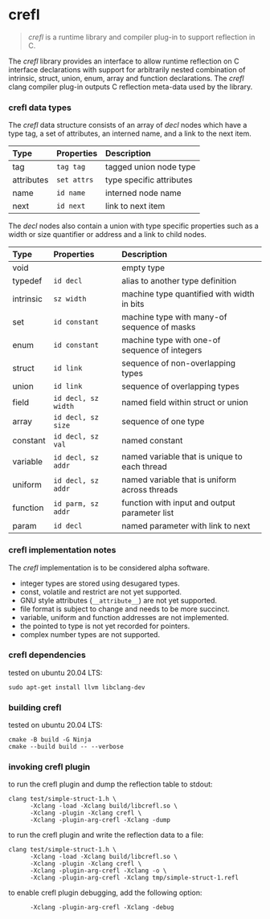 # crefl

> _crefl_ is a runtime library and compiler plug-in to support reflection in C.

The _crefl_ library provides an interface to allow runtime reflection on C
interface declarations with support for arbitrarily nested combination of
intrinsic, struct, union, enum, array and function declarations. The _crefl_
clang compiler plug-in outputs C reflection meta-data used by the library.

### crefl data types

The _crefl_ data structure consists of an array of _decl_ nodes which have a
type tag, a set of attributes, an interned name, and a link to the next item.

| Type       | Properties         | Description                                    |
| :--------- | :----------------- | :--------------------------------------------- |
| tag        | `tag tag`          | tagged union node type                         |
| attributes | `set attrs`        | type specific attributes                       |
| name       | `id name`          | interned node name                             |
| next       | `id next`          | link to next item                              |

The _decl_ nodes also contain a union with type specific properties such as a
width or size quantifier or address and a link to child nodes.

| Type       | Properties         | Description                                    |
| :--------- | :----------------- | :--------------------------------------------- |
| void       |                    | empty type                                     |
| typedef    | `id decl`          | alias to another type definition               |
| intrinsic  | `sz width`         | machine type quantified with width in bits     |
| set        | `id constant`      | machine type with many-of sequence of masks    |
| enum       | `id constant`      | machine type with one-of sequence of integers  |
| struct     | `id link`          | sequence of non-overlapping types              |
| union      | `id link`          | sequence of overlapping types                  |
| field      | `id decl, sz width`| named field within struct or union             |
| array      | `id decl, sz size` | sequence of one type                           |
| constant   | `id decl, sz val`  | named constant                                 |
| variable   | `id decl, sz addr` | named variable that is unique to each thread   |
| uniform    | `id decl, sz addr` | named variable that is uniform across threads  |
| function   | `id parm, sz addr` | function with input and output parameter list  |
| param      | `id decl`          | named parameter with link to next              |

### crefl implementation notes

The _crefl_ implementation is to be considered alpha software.

- integer types are stored using desugared types.
- const, volatile and restrict are not yet supported.
- GNU style attributes (`__attribute__`) are not yet supported.
- file format is subject to change and needs to be more succinct.
- variable, uniform and function addresses are not implemented.
- the pointed to type is not yet recorded for pointers.
- complex number types are not supported.

### crefl dependencies

tested on ubuntu 20.04 LTS:

```
sudo apt-get install llvm libclang-dev
```

### building crefl

tested on ubuntu 20.04 LTS:

```
cmake -B build -G Ninja
cmake --build build -- --verbose
```

### invoking crefl plugin

to run the crefl plugin and dump the reflection table to stdout:

```
clang test/simple-struct-1.h \
      -Xclang -load -Xclang build/libcrefl.so \
      -Xclang -plugin -Xclang crefl \
      -Xclang -plugin-arg-crefl -Xclang -dump
```

to run the crefl plugin and write the reflection data to a file:

```
clang test/simple-struct-1.h \
      -Xclang -load -Xclang build/libcrefl.so \
      -Xclang -plugin -Xclang crefl \
      -Xclang -plugin-arg-crefl -Xclang -o \
      -Xclang -plugin-arg-crefl -Xclang tmp/simple-struct-1.refl
```

to enable crefl plugin debugging, add the following option:

```
      -Xclang -plugin-arg-crefl -Xclang -debug
```
